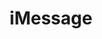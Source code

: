 ---
title: iMessage
distributed: 
offline_messaging: 
no_phone_required: 
open_source: false
open_spec: 
e2ee: true
aosp: 
multi_device: 
---